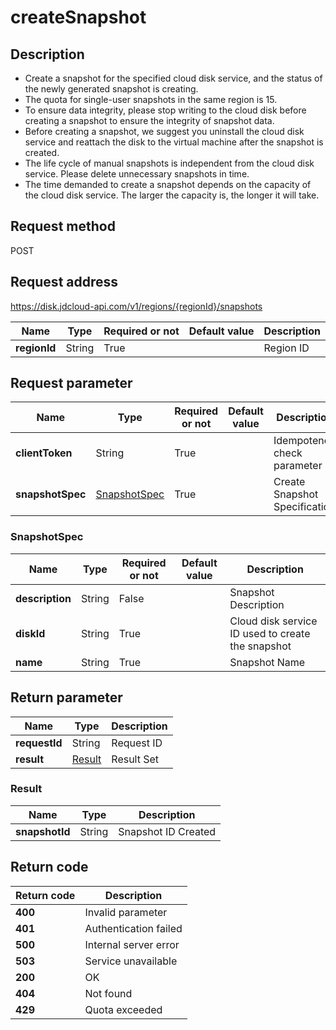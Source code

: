 # createSnapshot


## Description
-   Create a snapshot for the specified cloud disk service, and the status of the newly generated snapshot is creating.
-   The quota for single-user snapshots in the same region is 15.
-   To ensure data integrity, please stop writing to the cloud disk before creating a snapshot to ensure the integrity of snapshot data.
-   Before creating a snapshot, we suggest you uninstall the cloud disk service and reattach the disk to the virtual machine after the snapshot is created.
-   The life cycle of manual snapshots is independent from the cloud disk service. Please delete unnecessary snapshots in time.
-   The time demanded to create a snapshot depends on the capacity of the cloud disk service. The larger the capacity is, the longer it will take.


## Request method
POST

## Request address
https://disk.jdcloud-api.com/v1/regions/{regionId}/snapshots

|Name|Type|Required or not|Default value|Description|
|---|---|---|---|---|
|**regionId**|String|True||Region ID|

## Request parameter
|Name|Type|Required or not|Default value|Description|
|---|---|---|---|---|
|**clientToken**|String|True|| Idempotence check parameter|
|**snapshotSpec**|[SnapshotSpec](##SnapshotSpec)|True||Create Snapshot Specification|

### <a name="SnapshotSpec">SnapshotSpec</a>
|Name|Type|Required or not|Default value|Description|
|---|---|---|---|---|
|**description**|String|False||Snapshot Description|
|**diskId**|String|True||Cloud disk service ID used to create the snapshot|
|**name**|String|True||Snapshot Name|

## Return parameter
|Name|Type|Description|
|---|---|---|
|**requestId**|String|Request ID|
|**result**|[Result](##Result)|Result Set|


### <a name="Result">Result</a>
|Name|Type|Description|
|---|---|---|
|**snapshotId**|String|Snapshot ID Created|

## Return code
|Return code|Description|
|---|---|
|**400**|Invalid parameter|
|**401**|Authentication failed|
|**500**|Internal server error|
|**503**|Service unavailable|
|**200**|OK|
|**404**|Not found|
|**429**|Quota exceeded|
